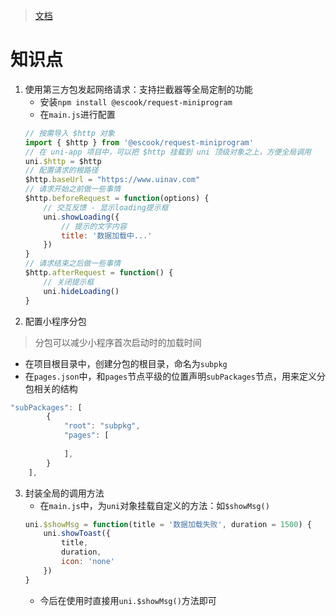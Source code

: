
> [文档](https://applet-base-api-t.itheima.net/docs-uni-shop/index.htm)
# 知识点
1. 使用第三方包发起网络请求：支持拦截器等全局定制的功能
	* 安装`npm install @escook/request-miniprogram`
	* 在`main.js`进行配置
	```js
	// 按需导入 $http 对象
	import { $http } from '@escook/request-miniprogram'
	// 在 uni-app 项目中，可以把 $http 挂载到 uni 顶级对象之上，方便全局调用
	uni.$http = $http
	// 配置请求的根路径
	$http.baseUrl = "https://www.uinav.com"
	// 请求开始之前做一些事情
	$http.beforeRequest = function(options) {
		// 交互反馈 - 显示loading提示框
		uni.showLoading({
			// 提示的文字内容
			title: '数据加载中...'
		})
	}
	// 请求结束之后做一些事情
	$http.afterRequest = function() {
		// 关闭提示框
		uni.hideLoading()
	}
	```
2. 配置小程序分包
> 分包可以减少小程序首次启动时的加载时间

* 在项目根目录中，创建分包的根目录，命名为`subpkg`
* 在`pages.json`中，和`pages`节点平级的位置声明`subPackages`节点，用来定义分包相关的结构
```js
"subPackages": [
		{
			"root": "subpkg",
			"pages": [
				
			],
		}
	],
```
3. 封装全局的调用方法
	* 在`main.js`中，为`uni`对象挂载自定义的方法：如`$showMsg()`
	```js
	uni.$showMsg = function(title = '数据加载失败', duration = 1500) {
		uni.showToast({
			title,
			duration,
			icon: 'none'
		})
	}
	```
	* 今后在使用时直接用`uni.$showMsg()`方法即可